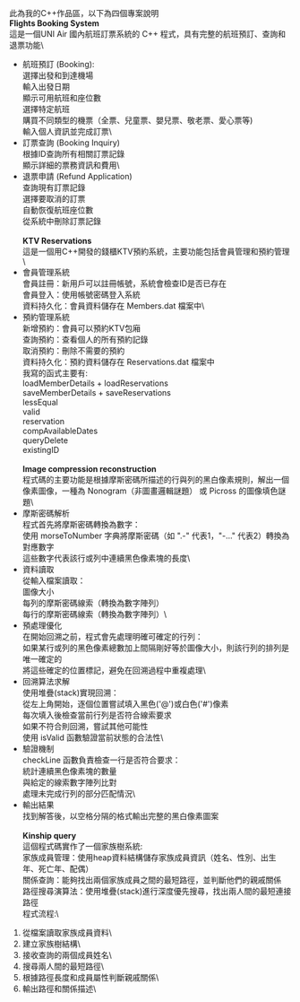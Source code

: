 此為我的C++作品區，以下為四個專案說明\
**Flights Booking System**\
這是一個UNI Air 國內航班訂票系統的 C++ 程式，具有完整的航班預訂、查詢和退票功能\
+  航班預訂 (Booking):\
   選擇出發和到達機場\
   輸入出發日期\
   顯示可用航班和座位數\
   選擇特定航班\
   購買不同類型的機票（全票、兒童票、嬰兒票、敬老票、愛心票等)\
   輸入個人資訊並完成訂票\
+  訂票查詢 (Booking Inquiry)\
   根據ID查詢所有相關訂票記錄\
   顯示詳細的票務資訊和費用\
+  退票申請 (Refund Application)\
   查詢現有訂票記錄\
   選擇要取消的訂票\
   自動恢復航班座位數\
   從系統中刪除訂票記錄\
\
**KTV Reservations**\
這是一個用C++開發的錢櫃KTV預約系統，主要功能包括會員管理和預約管理\
+  會員管理系統\
   會員註冊：新用戶可以註冊帳號，系統會檢查ID是否已存在\
   會員登入：使用帳號密碼登入系統\
   資料持久化：會員資料儲存在 Members.dat 檔案中\
+  預約管理系統\
   新增預約：會員可以預約KTV包廂\
   查詢預約：查看個人的所有預約記錄\
   取消預約：刪除不需要的預約\
   資料持久化：預約資料儲存在 Reservations.dat 檔案中\
我寫的函式主要有:\
loadMemberDetails + loadReservations\
saveMemberDetails + saveReservations\
lessEqual\
valid\
reservation\
compAvailableDates\
queryDelete\
existingID\
\
**Image compression reconstruction**\
程式碼的主要功能是根據摩斯密碼所描述的行與列的黑白像素規則，解出一個像素圖像，一種為 Nonogram（非圖畫邏輯謎題） 或 Picross 的圖像填色謎題\
+  摩斯密碼解析\
   程式首先將摩斯密碼轉換為數字：\
   使用 morseToNumber 字典將摩斯密碼（如 ".-" 代表1，"-..." 代表2）轉換為對應數字\
   這些數字代表該行或列中連續黑色像素塊的長度\
+  資料讀取\
   從輸入檔案讀取：\
   圖像大小\
   每列的摩斯密碼線索（轉換為數字陣列）\
   每行的摩斯密碼線索（轉換為數字陣列）\
+  預處理優化\
   在開始回溯之前，程式會先處理明確可確定的行列：\
   如果某行或列的黑色像素總數加上間隔剛好等於圖像大小，則該行列的排列是唯一確定的\
   將這些確定的位置標記，避免在回溯過程中重複處理\
+  回溯算法求解\
   使用堆疊(stack)實現回溯：\
   從左上角開始，逐個位置嘗試填入黑色('@')或白色('#')像素\
   每次填入後檢查當前行列是否符合線索要求\
   如果不符合則回溯，嘗試其他可能性\
   使用 isValid 函數驗證當前狀態的合法性\
+  驗證機制\
   checkLine 函數負責檢查一行是否符合要求：\
   統計連續黑色像素塊的數量\
   與給定的線索數字陣列比對\
   處理未完成行列的部分匹配情況\
+  輸出結果\
   找到解答後，以空格分隔的格式輸出完整的黑白像素圖案\
\
**Kinship query**\
這個程式碼實作了一個家族樹系統:\
家族成員管理：使用heap資料結構儲存家族成員資訊（姓名、性別、出生年、死亡年、配偶）\
關係查詢：能夠找出兩個家族成員之間的最短路徑，並判斷他們的親戚關係\
路徑搜尋演算法：使用堆疊(stack)進行深度優先搜尋，找出兩人間的最短連接路徑\
程式流程:\
1. 從檔案讀取家族成員資料\
2. 建立家族樹結構\
3. 接收查詢的兩個成員姓名\
4. 搜尋兩人間的最短路徑\
5. 根據路徑長度和成員屬性判斷親戚關係\
6. 輸出路徑和關係描述\
